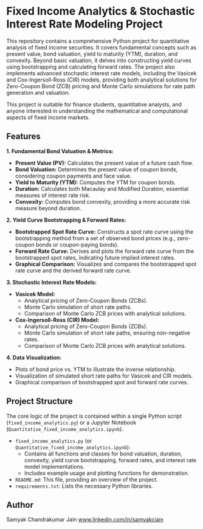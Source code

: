 # Fixed Income Analytics & Stochastic Interest Rate Modeling Project

This repository contains a comprehensive Python project for quantitative analysis of fixed income securities. It covers fundamental concepts such as present value, bond valuation, yield to maturity (YTM), duration, and convexity. Beyond basic valuation, it delves into constructing yield curves using bootstrapping and calculating forward rates. The project also implements advanced stochastic interest rate models, including the Vasicek and Cox-Ingersoll-Ross (CIR) models, providing both analytical solutions for Zero-Coupon Bond (ZCB) pricing and Monte Carlo simulations for rate path generation and valuation.

This project is suitable for finance students, quantitative analysts, and anyone interested in understanding the mathematical and computational aspects of fixed income markets.

## Features

**1. Fundamental Bond Valuation & Metrics:**
   - **Present Value (PV):** Calculates the present value of a future cash flow.
   - **Bond Valuation:** Determines the present value of coupon bonds, considering coupon payments and face value.
   - **Yield to Maturity (YTM):** Computes the YTM for coupon bonds.
   - **Duration:** Calculates both Macaulay and Modified Duration, essential measures of interest rate risk.
   - **Convexity:** Computes bond convexity, providing a more accurate risk measure beyond duration.

**2. Yield Curve Bootstrapping & Forward Rates:**
   - **Bootstrapped Spot Rate Curve:** Constructs a spot rate curve using the bootstrapping method from a set of observed bond prices (e.g., zero-coupon bonds or coupon-paying bonds).
   - **Forward Rate Curve:** Derives and plots the forward rate curve from the bootstrapped spot rates, indicating future implied interest rates.
   - **Graphical Comparison:** Visualizes and compares the bootstrapped spot rate curve and the derived forward rate curve.

**3. Stochastic Interest Rate Models:**
   - **Vasicek Model:**
     - Analytical pricing of Zero-Coupon Bonds (ZCBs).
     - Monte Carlo simulation of short rate paths.
     - Comparison of Monte Carlo ZCB prices with analytical solutions.
   - **Cox-Ingersoll-Ross (CIR) Model:**
     - Analytical pricing of Zero-Coupon Bonds (ZCBs).
     - Monte Carlo simulation of short rate paths, ensuring non-negative rates.
     - Comparison of Monte Carlo ZCB prices with analytical solutions.

**4. Data Visualization:**
   - Plots of bond price vs. YTM to illustrate the inverse relationship.
   - Visualization of simulated short rate paths for Vasicek and CIR models.
   - Graphical comparison of bootstrapped spot and forward rate curves.

## Project Structure

The core logic of the project is contained within a single Python script (`fixed_income_analytics.py`) or a Jupyter Notebook (`Quantitative_fixed_income_analytics.ipynb`).

-   `fixed_income_analytics.py` (or `Quantitative_fixed_income_analytics.ipynb`):
    -   Contains all functions and classes for bond valuation, duration, convexity, yield curve bootstrapping, forward rates, and interest rate model implementations.
    -   Includes example usage and plotting functions for demonstration.
-   `README.md`: This file, providing an overview of the project.
-   `requirements.txt`: Lists the necessary Python libraries.


## Author

Samyak Chandrakumar Jain
www.linkedin.com/in/samyakcjain
